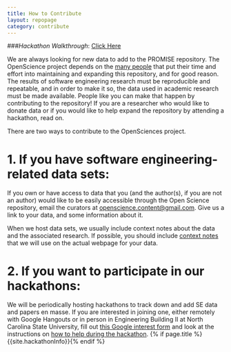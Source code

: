 ```yaml
---
title: How to Contribute
layout: repopage
category: contribute
---
```


###_Hackathon Walkthrough_: [Click Here](/repo/contribute/hackathon.html)

We are always looking for new data to add to the PROMISE repository. The OpenScience project depends on the [many people](/repo/people) that put their time and effort into maintaining and expanding this repository, and for good reason. The results of software engineering research must be reproducible and repeatable, and in order to make it so, the data used in academic research must be made available. People like you can make that happen by contributing to the repository! If you are a researcher who would like to donate data or if you would like to help expand the repository by attending a hackathon, read on.

There are two ways to contribute to the OpenSciences project.

# 1. If you have software engineering-related data sets:

If you own or have access to data that you (and the author(s), if you are not an author) would like to be easily accessible through the Open Science repository, email the curators at [openscience.content@gmail.com](mailto:openscience.content@gmail.com). Give us a link to your data, and some information about it. 

When we host data sets, we usually include context notes about the data and the associated research. If possible, you should include [context notes](/repo/contribute/contextnotes.html) that we will use on the actual webpage for your data.

# 2. If you want to participate in our hackathons:

We will be periodically hosting hackathons to track down and add SE data and papers en masse. If you are interested in joining one, either remotely with Google Hangouts or in person in Engineering Building II at North Carolina State University, fill out [this Google interest form](https://docs.google.com/forms/d/18s9ZLb7TTLcXVRovqRcn5YEN6Js9aJZgPfn_2qz3WFE/viewform?usp=send_form) and look at the instructions on [how to help during the hackathon](/repo/contribute/hackathon.html). {% if page.title %} {{site.hackathonInfo}}{% endif %}
